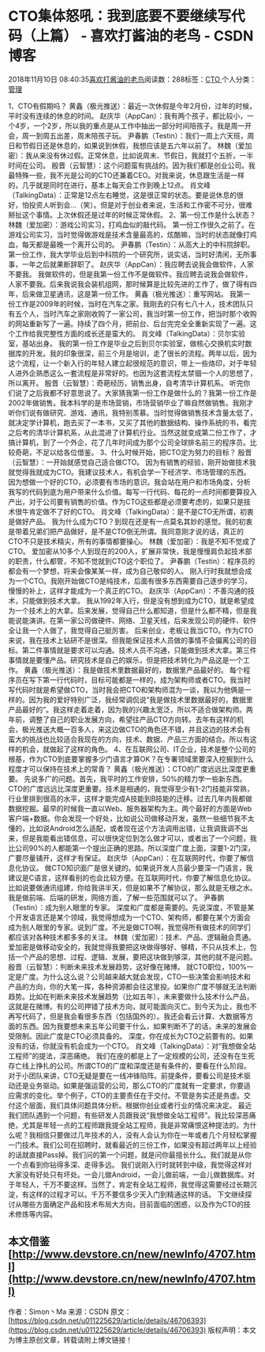 
# CTO集体怒吼：我到底要不要继续写代码（上篇） - 喜欢打酱油的老鸟 - CSDN博客


2018年11月10日 08:40:35[喜欢打酱油的老鸟](https://me.csdn.net/weixin_42137700)阅读数：288标签：[CTO																](https://so.csdn.net/so/search/s.do?q=CTO&t=blog)个人分类：[管理																](https://blog.csdn.net/weixin_42137700/article/category/8322955)


1、CTO有假期吗？
黄鑫（极光推送）：最近一次休假是今年2月份，过年的时候，平时没有连续的休息的时间。
赵庆华（AppCan）：我有两个孩子，都比较小，一个4岁，一个2岁，所以我的重点是从工作中抽出一部分时间陪孩子。我是周一开会，周一到周五出差，周末陪孩子玩。
尹春鹏（Testin）：我们一周上六天班，周日和节假日还是休息的，如果说到休假，我想应该是五六年以前了。
林魏（爱加密）：我从来没有休过假。正常休息，比如说周末、节假日，我就打个五折，一半时间在公司。
殷晋（云智慧）：这个问题蛮有挑战的。因为我们都是创业公司。我最特殊一些，我不光是公司的CTO还兼着CEO。对我来说，休息跟生活是一样的，几乎就是同时在进行，基本上每天会工作到晚上12点。
肖文峰（TalkingData）：正常是12点左右睡觉，这是很正常的状态。要是说休息的很好，怕投资人听到会…（笑）。但是对于创业者来说，生活和工作密不可分，很难掰扯这个事情。上次休假还是过年的时候正常休假。
2、第一份工作是什么状态？
林魏（爱加密）：游戏公司实习，打鸡血似的敲代码。
第一份工作很久之前了。在游戏公司实习，当时觉得做游戏是技术含量最高的，炫酷嘛，当时的状态就像打鸡血，每天都是最晚一个离开公司的。
尹春鹏（Testin）：从高大上的中科院辞职。
第一份工作，我大学毕业后到中科院的一个研究所，说实话，当时好清闲，无所事事，一年之后就果断辞职了。
赵庆华（AppCan）：我应聘去说我会做软件，人家不要我。
我做软件的，但是我第一份工作不是做软件。我应聘去说我会做软件，人家不要我。后来我说我会装机组网，那时候算是比较先进的工作了，做了得有四年，后来做卫星通讯，这是第一份工作。
黄鑫（极光推送）：重写网站。
我第一份工作是2009年的时候，当时在汽车之家。我刚去的只有七八十人，技术团队只有五个人，当时汽车之家刚收购了一家公司，我当时第一份工作，把当时那个收购的网站重新写了一遍。持续了四个月，把前台、后台完完全全重新实现了一遍。这个工作给我完整性方面的成长还是蛮大的。
肖文峰（TalkingData）：贝尔实验室，基站出身。
我的第一份工作是毕业之后到贝尔实验室，做核心交换机实时数据库的开发。我的印象很深，前三个月是培训，走了很长的流程。两年以后，因为这个流程，让一个新入行的年轻人建立起很规范的意识，带上一些烙印，对于年轻人进外企熟悉这么一套流程是非常好的。也因为这套流程太禁锢一个人的思想了，所以离开。
殷晋（云智慧）：奇葩经历，销售出身，自考清华计算机系。
听完你们说了之后我都不好意思说了。大家猜我第一份工作是做什么的？我第一份工作是2002年做销售。我本科学的是市场营销，市场营销毕业了嘛自然做销售。我刚才听你们说有做研究、游戏、通讯，我特别羡慕。当时觉得做销售技术含量太低了，就决定学计算机，跑去买了一本书，又买了其他的数据结构、操作系统的书，看完之后考的清华计算机系，从此混进了计算机行业。当然这就变成第二份工作了，才搞计算机，到了一个外企，花了几年时间成为那个公司全球排名前三的程序员。比较奇葩，不足以给各位借鉴。
3、什么时候开始，把CTO定为努力的目标？
殷晋（云智慧）：一开始就感觉自己适合做CTO。
因为有销售的经验，刚开始做技术我就觉得我就成为CTO。我建议技术人，有机会学一下经济学、市场管理的东西。因为想做一个好的CTO，必须要有市场的意识。我会站在用户和市场角度，分析我写的代码到底为用户带来什么价值。每写一行代码、每花的一点时间都要算投入产出，对于公司要有销售的价值。作为CTO这些都是必须要考虑的，如果只是技术很牛肯定做不了好的CTO。
肖文峰（TalkingData）：是不是CTO无所谓，初衷是做好产品。
我为什么成为CTO？到现在还是有一点莫名其妙的感觉。我的初衷是带着兄弟们把产品做好，是不是CTO倒无所谓。我同意刚才说的话，真正的CTO不只是技术精尖，所有的事情都要操心。
林魏（爱加密）：我是不知不觉成了CTO。
爱加密从10多个人到现在的200人，扩展非常快，我是慢慢肩负起技术部的职责，什么都管，不知不觉就到CTO这个职位了。
尹春鹏（Testin）：程序员的都会有一个梦想，将来会像某某一样，成为自己敬仰的人。
刚入行时我就想会成为一个CTO。我刚开始做CTO是纯技术，后面有很多东西需要自己逐步的学习，慢慢的补上，这样才能成为一个真正的CTO。
赵庆华（AppCan）：不善沟通的技术，只能做到技术大拿。
我从1992年入行，但是没有想到成为CTO，就是希望成为一个技术上的大拿。后来发展，觉得自己什么都知道，但是什么都不精，但是我能说能演讲。在第一家公司做硬件、网络、卫星天线，后来发现公司的硬件、软件全让我一个人做了，我觉得自己挺厉害。
后来创业，老板让我当CTO。作为CTO来说，我在技术上钻研不是很深。但我能保证技术人员做的事情不会偏离公司的目标。第二件事情就是要求可以沟通。技术人员不沟通，只能做到技术大拿。第三件事情就是要懂产品。研究技术是自己的娱乐，但是把技术转化为产品这是一个工作。
黄鑫（极光推送）：我是做技术里数据最好的，数据里产品最好的。
每个程序员在写下第一行代码时，目标可能都是一样的，成为架构师或者CTO。我当时写代码时就是希望做CTO，当时我会把CTO和架构师混为一谈，我以为他俩是一样的。因为我的爱好特别广泛，我经常调侃说“我是做技术里数据最好的，数据里产品最好的”。我这样走着走着，因为我的兴趣太宽泛，所以不适合做架构师。两年前，调整了自己的职业发展方向，希望往产品CTO方向转。去年有这样的机会，极光推送大概一百多人，来这边做CTO的角色还不错，并且这边的技术会有蛮大的挑战也比较适合我现在的方向，技术、数据、产品三方面的结合。所以有这样的机会，就做起了这样的角色。
4、在互联网公司、IT企业，技术是整个公司的根基，作为CTO到底要掌握多少门语言才算OK？在专署领域里要深入挖掘到什么程度才可以保持在技术上的常青？
黄鑫（极光推送）：CTO的广度远远比深度更重要。
先说多广的问题。首先，我平时的工作安排，50%的精力学一些新东西。CTO的广度远远比深度更重要。技术是相通的，我觉得至少有1-2门技能非常熟，行业里排到很高的水平，这样才能完成A技能到B技能的迁移。过去几年内我都做数据挖掘。最早的时候我一直以Web、服务器架构为主。两个最好的方面是Web客户端+数据。你会发现一个好处，比如说公司做移动开发，虽然一些细节我不太懂的，比如说Android怎么适配，或者现在这个方法调用出错，让我调我调不出来，但是我能看出错信息，可以很快定位到怎么做才可以，或者出了一个问题，我比公司90%的人都能第一个提出正确的思路。所以深度广度上面，深要1-2门深，广要尽量铺开，这样才有保证。
赵庆华（AppCan）：在互联网时代，你要了解信息化协议。
做CTO知识面广是很关键的。如果说开发人员最少要深一门语言，我建议是C语言，这样看别的也会比较方便。在互联网时代，你要了解信息化协议。比如说要做通讯组建，你给我讲半天，但是如果不了解协议，那么就是无根之水。我是做前端、后端的研发，网络方面，了解一些范围就可以了。
尹春鹏（Testin）：成为别人眼里的专家。
深度和广度都是需要的。先说深度，不管是某个开发语言还是某个领域，我觉得想成为一个CTO、架构师，都要在某个方面会成为别人眼里的专家。说到广度。不光是做CTO啊，我觉得所有做技术的同学们都应该对各种技术都多多的关注。
林魏（爱加密）：技术、产品、逻辑融会贯通。
爱加密是做移动安全的，我就觉得我要把这块做得够好、够精，不只从技术上，包括一个产品的思想、过程、逻辑、发展，要把这块做到够深，其他的就不是问题。
殷晋（云智慧）：判断未来技术发展趋势，这好像在赌博。
就CTO职位，100%一定是广度。为什么这么说？公司越来越大就会发现，CTO一些决策会影响技术和产品的方向，你的大笔一挥，各种资源都会往这里投。如果你广度不够就无法判断趋势。比如在判断未来技术发展趋势（比如五年），未来要做什么技术什么产品，这就是在赌博。有的公司押错了技术方向，就可能面向灭亡。到今天为止，我也不再写代码了，但是我会看很多东西（包括国外的）。我还会看云计算、大数据等方面的东西。因为我要想未来五年公司要干什么，如果判断不了的话，未来的发展会受限制。因此广度是CTO必须具备的。
深度，你在成长为CTO之前要有的。如果没有的话，你就没有机会成为一个CTO。
肖文峰（TalkingData）：对“我想做全站工程师”的提法，深恶痛绝。
我们在座的都是上了一定规模的公司，还没有在生死存亡线上挣扎的公司。所谓CTO的广度和深度还是有条件的，要看在什么阶段。对于小团队来讲，CTO无疑是要在一线冲锋陷阵。前提条件，要看公司是技术驱动还是业务驱动。如果是强运营的公司，那么CTO的广度就有一定要求，你要适应需求的变化。举个例子，CTO的主要责任在于交付。不管是务实还是务虚。交付这个层面，我们具体问题具体分析。根据你创业或者行业的情况来决定。
最近我们团队遇到一个问题，有些研发人员跟我说“我想做全站工程师”。我比较深恶痛绝，尤其是年轻一点的工程师跟我提全站工程师，我是非常痛恨这种提法的。为什么呢？我相信只要做过几年技术的人，没有人会认为你在一年或者几个月轻松掌握一门技术。我们公司在招聘时，就看最近的三份工作，如果没有超过两年以上经验的话就直接Pass掉。我们问的第一个问题，就是问你最擅长什么。我们就是从你一个点看到你钻得多深、走得多远。
我们说刚入行时就转到中级，我觉得这样对大家没有好处只有坏处。一会儿做Android，一会儿做前端，一会儿做数据库。对于年轻人，千万不要这样。当然了，肯定有全站工程师，我觉得这需要经过长期沉淀，有这样的过程才可以。千万不要信多少天入门到精通这样的话。
下文继续探讨从哪些方面确定产品和技术布局大方向，目前面临的困惑，以及作为CTO的技术修炼等内容。

本文借鉴[http://www.devstore.cn/new/newInfo/4707.html](http://www.devstore.cn/new/newInfo/4707.html)
---------------------
作者：Simon丶Ma
来源：CSDN
原文：[https://blog.csdn.net/u011225629/article/details/46706393](https://blog.csdn.net/u011225629/article/details/46706393)
版权声明：本文为博主原创文章，转载请附上博文链接！

